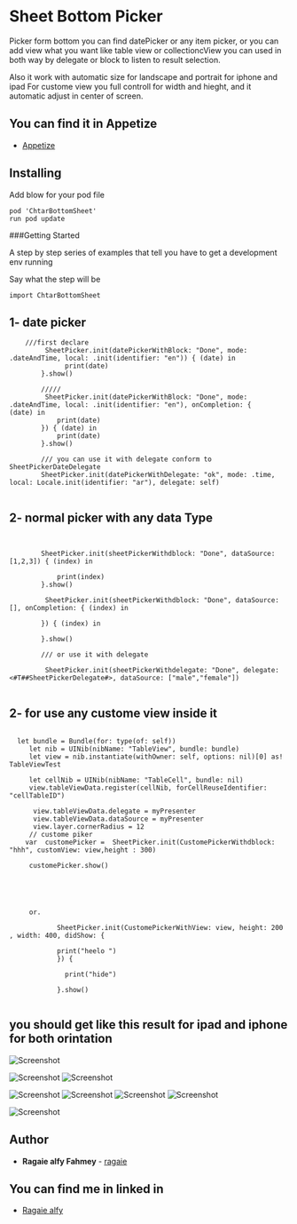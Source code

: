 # Sheet Bottom Picker
Picker form bottom you can find datePicker or any item picker, or you can add view what you want like table view or collectioncView
you can used in both way by delegate or block to listen to result selection. 

Also it work with automatic size for landscape and portrait for iphone and ipad
For custome view you full controll for width and hieght, and it automatic adjust in center of screen.

## You can find it in Appetize
- [Appetize](https://appetize.io/app/ayn2bek9dk9m4xm4pvdgd96yjw)


##  Installing
 Add blow for your pod file 
   ```
   pod 'ChtarBottomSheet' 
   run pod update
   ```
###Getting Started

A step by step series of examples that tell you have to get a development env running

Say what the step will be

```
import ChtarBottomSheet
```

## 1- date picker
```
    ///first declare 
         SheetPicker.init(datePickerWithBlock: "Done", mode: .dateAndTime, local: .init(identifier: "en")) { (date) in
              print(date)
        }.show()
        
        /////
         SheetPicker.init(datePickerWithBlock: "Done", mode: .dateAndTime, local: .init(identifier: "en"), onCompletion: {         (date) in
            print(date)
        }) { (date) in
            print(date)
        }.show()
                
        /// you can use it with delegate conform to  SheetPickerDateDelegate
        SheetPicker.init(datePickerWithDelegate: "ok", mode: .time, local: Locale.init(identifier: "ar"), delegate: self)
        
```
## 2- normal picker with any data Type
```
     
        
        SheetPicker.init(sheetPickerWithdblock: "Done", dataSource: [1,2,3]) { (index) in

            print(index)
        }.show()

         SheetPicker.init(sheetPickerWithdblock: "Done", dataSource: [], onCompletion: { (index) in
            
        }) { (index) in
            
        }.show()

        /// or use it with delegate 
        
         SheetPicker.init(sheetPickerWithdelegate: "Done", delegate: <#T##SheetPickerDelegate#>, dataSource: ["male","female"])
  
  ```
  ## 2- for use any custome view inside it 
   ```
   
     let bundle = Bundle(for: type(of: self))
        let nib = UINib(nibName: "TableView", bundle: bundle)
        let view = nib.instantiate(withOwner: self, options: nil)[0] as! TableViewTest
        
        let cellNib = UINib(nibName: "TableCell", bundle: nil)
        view.tableViewData.register(cellNib, forCellReuseIdentifier: "cellTableID")
        
         view.tableViewData.delegate = myPresenter
         view.tableViewData.dataSource = myPresenter
         view.layer.cornerRadius = 12
        // custome piker
       var  customePicker =  SheetPicker.init(CustomePickerWithdblock: "hhh", customView: view,height : 300)
        
        customePicker.show()
        
        
        
        
        
        or. 
        
               SheetPicker.init(CustomePickerWithView: view, height: 200  , width: 400, didShow: {       
               
               print("heelo ")
               }) {            
           
                 print("hide")       
           
               }.show()
        
  ```
  
## you should get like this result  for ipad and iphone for both orintation
![Screenshot](https://github.com/ragaie/BottomActionSheet/blob/master/image1.png)

![Screenshot](https://github.com/ragaie/BottomActionSheet/blob/master/image2.png)
![Screenshot](https://github.com/ragaie/BottomActionSheet/blob/master/image3.png)

![Screenshot](https://github.com/ragaie/BottomActionSheet/blob/master/image4.png)
![Screenshot](https://github.com/ragaie/BottomActionSheet/blob/master/image5.png)
![Screenshot](https://github.com/ragaie/BottomActionSheet/blob/master/image6.png)
![Screenshot](https://github.com/ragaie/BottomActionSheet/blob/master/image7.png)

![Screenshot](https://github.com/ragaie/BottomActionSheet/blob/master/image8.png)

## Author

* **Ragaie alfy Fahmey**  - [ragaie](https://github.com/ragaie)

## You can find me in linked in 
- [Ragaie alfy](www.linkedin.com/in/ragaie-alfy)
